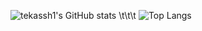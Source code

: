 ![tekassh1's GitHub stats](https://github-readme-stats.vercel.app/api?username=tekassh1&show_icons=true&theme=dracula) \t\t\t
![Top Langs](https://github-readme-stats.vercel.app/api/top-langs/?username=tekassh1&layout=compact)
